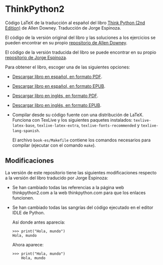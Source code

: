ThinkPython2
============

Código LaTeX de la traducción al español del libro 
[Think Python (2nd Edition)](http://greenteapress.com/wp/think-python-2e/)
de Allen Downey. Traducción de Jorge Espinoza.

El código de la versión original del libro y las soluciones a los
ejercicios se pueden encontrar en su propio 
[repositorio de Allen Downey](https://github.com/AllenDowney/ThinkPython2).

El código de la versión traducida del libro se puede encontrar en su
propio [repositorio de Jorge Espinoza](https://github.com/espinoza/ThinkPython2-spanish).


Para obtener el libro, escoger una de las siguientes opciones:
* [Descargar libro en español, en formato PDF](https://github.com/picuino/ThinkPython2/blob/master/book-es/thinkpython2-spanish.pdf).
* [Descargar libro en español, en formato EPUB](https://github.com/picuino/ThinkPython2/blob/master/book-es/epub/thinkpython2-spanish.epub).
* [Descargar libro en inglés, en formato PDF](https://github.com/picuino/ThinkPython2/blob/master/book-en/thinkpython2.pdf).
* [Descargar libro en inglés, en formato EPUB](https://github.com/picuino/ThinkPython2/blob/master/book-en/epub/thinkpython2.epub).
* Compilar desde su código fuente con una distribución de LaTeX.
  Funciona con TexLive y los siguientes paquetes instalados:
  `texlive-latex-base`, `texlive-latex-extra`, 
  `texlive-fonts-recommended` y `texlive-lang-spanish`.  
  
  El archivo `book-es/Makefile` contiene los comandos necesarios para
  compilar (ejecutar con el comando `make`).


Modificaciones
--------------
La versión de este repositorio tiene las siguientes modificaciones
respecto a la versión del libro traducido por Jorge Espinoza:

* Se han cambiado todas las referencias a la página web 
  thinkpython2.com a la web thinkpython.com para que los enlaces
  funcionen.

* Se han cambiado todas las sangrías del código ejecutado en el 
  editor IDLE de Python.

  Así donde antes aparecía:
  ```
  >>> print("Hola, mundo")
  Hola, mundo
  ```
  
  Ahora aparece:
  ```
  >>> print("Hola, mundo")
      Hola, mundo
  ```
